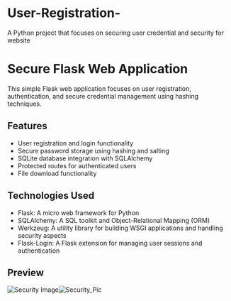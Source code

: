 # User-Registration-
A Python project that focuses on securing user credential and security for website

# Secure Flask Web Application

This simple Flask web application focuses on user registration, authentication, and secure credential management using hashing techniques.

## Features

- User registration and login functionality
- Secure password storage using hashing and salting
- SQLite database integration with SQLAlchemy
- Protected routes for authenticated users
- File download functionality

## Technologies Used

- Flask: A micro web framework for Python
- SQLAlchemy: A SQL toolkit and Object-Relational Mapping (ORM)
- Werkzeug: A utility library for building WSGI applications and handling security aspects
- Flask-Login: A Flask extension for managing user sessions and authentication

## Preview

![Security Image]()![Security_Pic](https://github.com/huynguyen2703/User-Registration-/assets/105887799/281482be-0957-4ce6-8d66-3b33a6a73abe)

